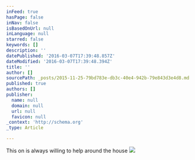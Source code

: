 ```yaml
---
inFeed: true
hasPage: false
inNav: false
isBasedOnUrl: null
inLanguage: null
starred: false
keywords: []
description: ''
datePublished: '2016-03-07T17:39:48.857Z'
dateModified: '2016-03-07T17:39:48.394Z'
title: ''
author: []
sourcePath: _posts/2015-11-25-79bd783e-db3c-40e4-942b-79e843d3e4d8.md
published: true
authors: []
publisher:
  name: null
  domain: null
  url: null
  favicon: null
_context: 'http://schema.org'
_type: Article

---
```

This on is always willing to help around the house
![](https://the-grid-user-content.s3-us-west-2.amazonaws.com/73719b83-ba4d-43bd-9afe-85925f6f63e5.jpg)